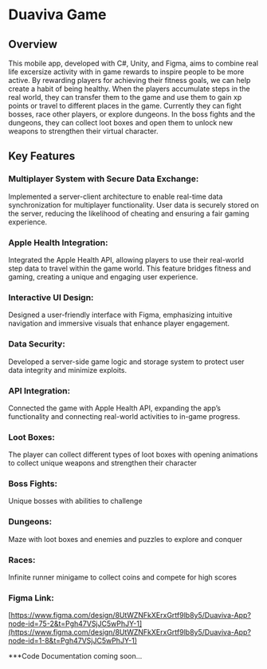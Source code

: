 # Duaviva Game
## Overview
This mobile app, developed with C#, Unity, and Figma, aims to combine real life excersize activity with in game rewards to inspire people to be more active. By rewarding players for achieving their fitness goals, we can help create a habit of being healthy. When the players accumulate steps in the real world, they can transfer them to the game and use them to gain xp points or travel to different places in the game. Currently they can fight bosses, race other players, or explore dungeons. In the boss fights and the dungeons, they can collect loot boxes and open them to unlock new weapons to strengthen their virtual character. 

## Key Features
### Multiplayer System with Secure Data Exchange: 
Implemented a server-client architecture to enable real-time data synchronization for multiplayer functionality. User data is securely stored on the server, reducing the likelihood of cheating and ensuring a fair gaming experience.
### Apple Health Integration:
Integrated the Apple Health API, allowing players to use their real-world step data to travel within the game world. This feature bridges fitness and gaming, creating a unique and engaging user experience.
### Interactive UI Design:
Designed a user-friendly interface with Figma, emphasizing intuitive navigation and immersive visuals that enhance player engagement.
### Data Security: 
Developed a server-side game logic and storage system to protect user data integrity and minimize exploits.
### API Integration: 
Connected the game with Apple Health API, expanding the app’s functionality and connecting real-world activities to in-game progress.
### Loot Boxes: 
The player can collect different types of loot boxes with opening animations to collect unique weapons and strengthen their character
### Boss Fights:
Unique bosses with abilities to challenge
### Dungeons:
Maze with loot boxes and enemies and puzzles to explore and conquer
### Races: 
Infinite runner minigame to collect coins and compete for high scores

### Figma Link: 
[https://www.figma.com/design/8UtWZNFkXErxGrtf9lb8y5/Duaviva-App?node-id=75-2&t=Pgh47VSjJC5wPhJY-1](https://www.figma.com/design/8UtWZNFkXErxGrtf9lb8y5/Duaviva-App?node-id=1-8&t=Pgh47VSjJC5wPhJY-1)

***Code Documentation coming soon...
